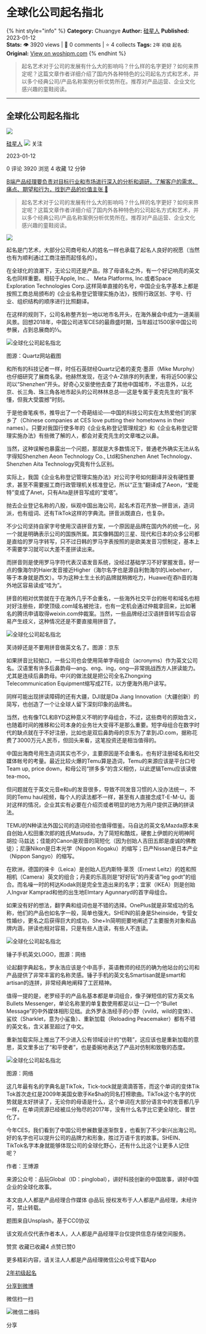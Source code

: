 # 全球化公司起名指北
{% hint style="info" %}
**Category:** Chuangye
**Author:** [硅星人](https://www.woshipm.com/u/1270617)
**Published:** 2023-01-12  
**Stats:** 👁️ 3920 views | 💬 0 comments | ⭐ 4 collects
**Tags:** `2年` `初级` `起名`
**Original:** [View on woshipm.com](https://www.woshipm.com/chuangye/5729300.html)
{% endhint %}
> 起名艺术对于公司的发展有什么大的影响吗？什么样的名字更好？如何来界定呢？这篇文章作者详细介绍了国内外各种特色的公司起名方式和艺术，并以多个经典公司/产品名称案例分析优势所在。推荐对产品运营、企业文化感兴趣的童鞋阅读。

---

## 全球化公司起名指北

[![](https://static.woshipm.com/pmadmin_avatar_20231007151843_7700.jpg?imageView2/1/w/72/h/72/q/100)](https://www.woshipm.com/u/1270617)

[硅星人](https://www.woshipm.com/u/1270617) ![](https://static.woshipm.com/tag/1122_1@2x.png) 关注

2023-01-12

0 评论 3920 浏览 4 收藏 12 分钟

[B端产品经理要负责对目标行业和市场进行深入的分析和调研，了解客户的需求、痛点、期望和行为，找到产品的价值主张 🔗](https://ke.qidianla.com/courses/bcpm)

> 起名艺术对于公司的发展有什么大的影响吗？什么样的名字更好？如何来界定呢？这篇文章作者详细介绍了国内外各种特色的公司起名方式和艺术，并以多个经典公司/产品名称案例分析优势所在。推荐对产品运营、企业文化感兴趣的童鞋阅读。

![](https://image.yunyingpai.com/wp/2023/01/VRNddcolP1MfFTVp5CGo.png)

起名是门艺术，大部分公司商号和人的姓名一样也承载了起名人良好的祝愿（当然也有为顺利通过工商注册而起怪名的）。

在全球化的浪潮下，无论公司还是产品，除了母语名之外，有一个好记响亮的英文名也同样重要。相较于Apple, Inc.、 Meta Platforms, Inc.或者Space Exploration Technologies Corp.这样简单直接的名号，中国企业名字基本上都是按照工商总局颁布的《企业名称登记管理实施办法》，按照行政区划、字号、行业、组织结构的顺序进行比照翻译。

在这样的规则下，公司名称整齐划一地以地市名开头，在海外展会中成为一道美丽风景。回想2018年，中国公司进军CES的最鼎盛时期，当年超过1500家中国公司参展，占到总展商的⅓。

![全球化公司起名指北](https://image.yunyingpai.com/wp/2023/01/RyUOQg39SsPmEgsET92E.png)

图源：Quartz网站截图

和所有的科技记者一样，时任石英财经Quartz记者的麦克·墨菲（Mike Murphy）也仔细研究了展商名录。他赫然发现，在这个A-Z排序的列表里，有将近500家公司以“Shenzhen”开头。好奇心又驱使他去查了其他中国城市，不出意外，以北京、长三角、珠三角各地市起头的公司林林总总──这是专属于麦克先生的“我不懂，但我大受震撼”时刻。

于是他奋笔疾书，推导出了一个奇葩结论──中国的科技公司实在太热爱他们的家乡了（Chinese companies at CES love putting their hometowns in their names）。只要对我国行使多年的《企业名称登记管理规定》和《企业名称登记管理实施办法》有些微了解的人，都会对麦克先生的文章嗤之以鼻。

当然，这种误解也暴露出一个问题，那就是大多数情况下，普通老外确实无法从名字得知Shenzhen Aeon Technology Co., Ltd和Shenzhen Anet Technology、Shenzhen Aita Technology究竟有什么区别。

实际上，我国《企业名称登记管理实施办法》对公司字号如何翻译并没有硬性要求，甚至不需要报工商行政管理机关核准登记，所以“正生”翻译成了Aeon，“爱能特”变成了Anet，只有Aita是拼音写成的“爱塔”。

抛去企业登记名称的八股，纵观中国出海公司，起名术百花齐放—拼音派，造词派，也有组词、还有TikTok这样的字典流。拼音派既直白，也复杂。

不少公司坚持自家字号使用汉语拼音方案，一个原因是品牌在国内外的统一化，另一个就是明确表示公司的国族所属。其实像韩国的三星、现代和日本的众多公司都是直给的罗马字转写，只不过日韩的罗马字表按照的是欧美发音习惯制定，基本上不需要学习就可以大差不差拼读出来。

而拼音则是使用罗马字符代表汉语发音系统，没经过基础学习不好掌握发音。好一点的像海尔的Haier发音接近Higher（海尔名字也是源自利勃海尔的Liebeherr，等于本身就是西文）。华为这种土生土长的品牌就稍微吃力，Huawei在吞h音的海外地区容易读成“哇为”。

拼音的相对优势就在于在海外几乎不会重名，一些海外社交平台的帐号和域名也相对好注册些，即使顶级.com域名被抢注，也有一定机会通过仲裁拿回来，比如著名的腾讯申请取得weixin.com仲裁案。当然，一些品牌经过汉语拼音转写后会容易产生歧义，这种情况还是不要直接用拼音了。

![全球化公司起名指北](https://image.yunyingpai.com/wp/2023/01/7GTaOqSSIhiaTKAfwfV4.jpeg)

芙诗婷还是不要用拼音做英文名了。图源：京东

如果拼音比较拗口，一些公司也会使用简单字母组合（acronyms）作为英文公司名。汉语里有许多后鼻韵母—ang、eng、ing，ong—非常挑战西方人拼读能力。尤其是连续后鼻韵母。中兴的做法就是把公司全名Zhongxing Telecommunication Equipment缩写成ZTE，以方便海外用户读写。

同样可能出现拼读障碍的还有大疆，DJI就是Da Jiang Innovation（大疆创新）的简写，也创造了一个让全球人留下深刻印象的品牌名。

当然，也有像TCL和BYD这种意义不明的字母组合，不过，这些商号的原始含义，也随着时间的推移和公司本身的业务壮大变得不是那么重要。短字母组合在数字时代的缺点就在于不好注册，比如也是双后鼻韵母的京东为了拿到JD.com，据称花费了3000万元人民币，但回头来看，这笔投资还是相当值得的。

中国出海商号用生造词其实也不少，主要原因是不会重名，也有好注册域名和社交媒体帐号的考量。最近比较火爆的Temu算是造词，Temu的来源应该是平台口号Team up, price down，和母公司“拼多多”的含义相仿，以此逻辑Temu应该读做tea-moo。

但问题就在于英文元音e和u的发音很多，导致不同发音习惯的人没办法统一，不同的Temu haul视频，每个人的读法都不一样，甚至有人直接念成T-E-M-U。面对这样的情况，企业其实有必要在介绍页或者明显的地方为用户提供正确的拼读法。

TEMU的N种读法外国公司的造词经验也值得借鉴。马自达的英文名Mazda原本来自创始人松田重次郎的姓氏Matsuda，为了简短和酷炫，硬套上伊朗的光明神阿胡拉·马兹达；佳能的Canon是观音的简短化（因为创始人吉田五郎是虔诚的佛教徒）；尼康Nikon是日本光学（Nippon Kogaku）的缩写；日产Nissan是日本产业（Nippon Sangyo）的缩写。

在欧洲，德国的徕卡（Leica）是创始人厄内斯特·莱茨（Ernest Leitz）的姓和照相机（Camera）英文的组合；丹麦的乐高则是“好好玩”的丹麦语“leg godt”的组合。而名噪一时的柯达Kodak则是完全生造出来的名字；宜家（IKEA）则是创始人Ingvar Kamprad和他的出生地Elmtary Agunnaryd的首字母组合。

如果没有好的想法，翻字典和组词也是不错的选择。OnePlus就是非常成功的名称，他们的产品也如名字一般，简单也强大。SHEIN的前身是Sheinside，专营女性婚纱，更名之后获得巨大的成功，She+In简明扼要地阐述了主要服务对象和品牌内涵，拼读也相对容易，只是有些人连读，有些人不连读。

![全球化公司起名指北](https://image.yunyingpai.com/wp/2023/01/broR9T7ZVz4pinXYdYfQ.png)

锤子手机英文LOGO，图源：网络

论起翻字典起名，罗永浩应该是个中高手，英语教师的经历的确为他站台的公司和产品提供了非常丰富的名称灵感。锤子手机的英文名Smartisan就是smart和artisan的连拼，非常经典地阐释了工匠精神。

值得一提的是，老罗经手的产品名基本都是单词组合，像子弹短信的官方英文名Bullets Messenger，单论名称里的单复数使用都足以让一口一个“Bullet Message”的中外媒体相形见绌。此外罗永浩经手的小野（vvild，wild的变体）、鲨纹（Sharklet，意为小鲨鱼）、重新加载（Reloading Peacemaker）都有不错的英文名，含义甚至超过了中文。

重新加载实际上推出了不少进入公有领域设计的“仿鞋”，这应该也是重新加载的意思，英文里多出了“和平使者”，也是委婉地表达了产品对仿制和致敬的态度。

![全球化公司起名指北](https://image.yunyingpai.com/wp/2023/01/5u6LKrOzZug1V3xjncOt.png)

图源：网络

这几年最有名的字典名是TikTok，Tick-tock就是滴滴答答，而这个单词的变体Tik Tok首次走红是2009年美国女歌手Ke$ha的同名打榜歌曲。TikTok这个名字的优势就是太好拼读了，无论你的母语是什么，这个单词在大部分语言中的发音都几乎一样，在单词资源已经被瓜分殆尽的2017年，没有什么名字比它更全球化、普世化了。

今年CES，我们看到了中国公司参展数量逐渐恢复，也看到了不少新兴出海公司。好的名字也可以提升公司的品牌力和形象，胜过万语千言的故事。SHEIN、TikTok名字本身就能够体现公司的全球化野心，还有什么比这个让更多人记住呢？

作者：王博源

来源公众号：品玩Global（ID：pinglobal），讲好科技创新的中国故事，讲好中国企业的全球化故事。

本文由人人都是产品经理合作媒体 @品玩 授权发布于人人都是产品经理，未经许可，禁止转载。

题图来自Unsplash，基于CC0协议

该文观点仅代表作者本人，人人都是产品经理平台仅提供信息存储空间服务。

赞赏 收藏已收藏4 点赞已赞0

更多精彩内容，请关注人人都是产品经理微信公众号或下载App

[2年](https://www.woshipm.com/tag/2%e5%b9%b4)[初级](https://www.woshipm.com/tag/%e5%88%9d%e7%ba%a7)[起名](https://www.woshipm.com/tag/%e8%b5%b7%e5%90%8d)

[分享到微博](https://service.weibo.com/share/share.php?appkey=2775287854&title=全球化公司起名指北&url=https://www.woshipm.com/chuangye/5729300.html&pic=https://image.yunyingpai.com/wp/2023/01/VRNddcolP1MfFTVp5CGo.png)

微信扫一扫

![微信二维码](https://api.pwmqr.com/qrcode/create/?url=https://www.woshipm.com/chuangye/5729300.html)

分享